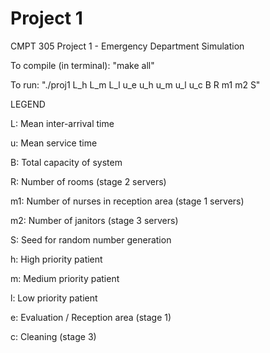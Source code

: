 # Project 1

CMPT 305 Project 1 - Emergency Department Simulation

To compile (in terminal): "make all"

To run: "./proj1 L_h L_m L_l u_e u_h u_m u_l u_c B R m1 m2 S"

LEGEND

L:   Mean inter-arrival time

u:   Mean service time

B:   Total capacity of system

R:   Number of rooms (stage 2 servers)

m1:  Number of nurses in reception area (stage 1 servers)

m2:  Number of janitors (stage 3 servers)

S:   Seed for random number generation

h:   High priority patient

m:   Medium priority patient

l:   Low priority patient

e:   Evaluation / Reception area (stage 1)

c:  Cleaning (stage 3)

